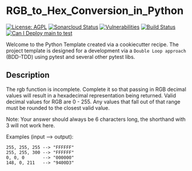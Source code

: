 # RGB_to_Hex_Conversion_in_Python

[![License: AGPL](https://img.shields.io/badge/License-AGPL-blue.svg)](https://github.com/gotreasa/rgb_to_hex_conversion_in_python/blob/main/LICENSE)
[![Sonarcloud Status](https://sonarcloud.io/api/project_badges/measure?project=gotreasa_rgb_to_hex_conversion_in_python&metric=alert_status)](https://sonarcloud.io/dashboard?id=gotreasa_rgb_to_hex_conversion_in_python)
[![Vulnerabilities](https://sonarcloud.io/api/project_badges/measure?project=gotreasa_rgb_to_hex_conversion_in_python&metric=vulnerabilities)](https://sonarcloud.io/summary/new_code?id=gotreasa_rgb_to_hex_conversion_in_python)
[![Build Status](https://github.com/gotreasa/rgb_to_hex_conversion_in_python/actions/workflows/cicd.yml/badge.svg)](https://github.com/gotreasa/rgb_to_hex_conversion_in_python/actions/workflows/cicd.yml)
[![Can I Deploy main to test](https://gotreasa.pactflow.io/pacticipants/rgb_to_hex_conversion_in_python_app/branches/main/latest-version/can-i-deploy/to-environment/test/badge)](https://gotreasa.pactflow.io/hal-browser/browser.html#https://gotreasa.pactflow.io/pacticipants/rgb_to_hex_conversion_in_python_app/branches/main/latest-version/can-i-deploy/to-environment/test/badge)

Welcome to the Python Template created via a cookiecutter recipe. The project template is designed for a development via a `Double Loop approach` (BDD-TDD) using pytest and several other pytest libs.

## Description

The rgb function is incomplete. Complete it so that passing in RGB decimal values will result in a hexadecimal representation being returned. Valid decimal values for RGB are 0 - 255. Any values that fall out of that range must be rounded to the closest valid value.

Note: Your answer should always be 6 characters long, the shorthand with 3 will not work here.

Examples (input --> output):

```
255, 255, 255 --> "FFFFFF"
255, 255, 300 --> "FFFFFF"
0, 0, 0       --> "000000"
148, 0, 211   --> "9400D3"
```
